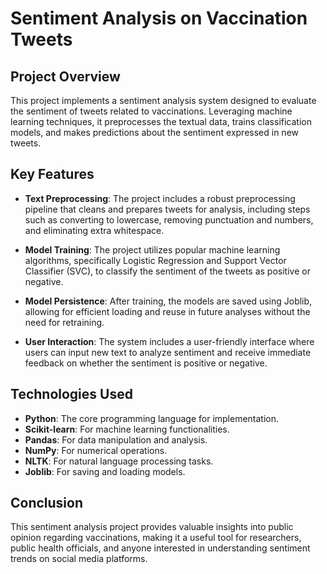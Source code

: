 # Sentiment Analysis on Vaccination Tweets

## Project Overview

This project implements a sentiment analysis system designed to evaluate the sentiment of tweets related to vaccinations. Leveraging machine learning techniques, it preprocesses the textual data, trains classification models, and makes predictions about the sentiment expressed in new tweets.

## Key Features

- **Text Preprocessing**: The project includes a robust preprocessing pipeline that cleans and prepares tweets for analysis, including steps such as converting to lowercase, removing punctuation and numbers, and eliminating extra whitespace.
  
- **Model Training**: The project utilizes popular machine learning algorithms, specifically Logistic Regression and Support Vector Classifier (SVC), to classify the sentiment of the tweets as positive or negative.

- **Model Persistence**: After training, the models are saved using Joblib, allowing for efficient loading and reuse in future analyses without the need for retraining.

- **User Interaction**: The system includes a user-friendly interface where users can input new text to analyze sentiment and receive immediate feedback on whether the sentiment is positive or negative.

## Technologies Used

- **Python**: The core programming language for implementation.
- **Scikit-learn**: For machine learning functionalities.
- **Pandas**: For data manipulation and analysis.
- **NumPy**: For numerical operations.
- **NLTK**: For natural language processing tasks.
- **Joblib**: For saving and loading models.

## Conclusion

This sentiment analysis project provides valuable insights into public opinion regarding vaccinations, making it a useful tool for researchers, public health officials, and anyone interested in understanding sentiment trends on social media platforms.

